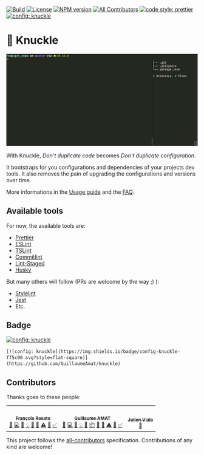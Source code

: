 [![Build][build-image]][build-url]
[![License][license-image]][license-url]
[![NPM version][npm-version-image]][npm-version-url]
[![All Contributors][all-contributors-image]](#contributors)
[![code style: prettier][prettier-image]][prettier-url]
[![config: knuckle][knuckle-image]][knuckle-url]

[build-image]: https://img.shields.io/travis/GuillaumeAmat/knuckle.svg?style=flat-square
[build-url]: https://travis-ci.org/GuillaumeAmat/knuckle
[license-image]: https://img.shields.io/github/license/GuillaumeAmat/knuckle.svg?style=flat-square
[license-url]: https://github.com/GuillaumeAmat/knuckle/blob/master/LICENSE
[npm-version-image]: https://img.shields.io/npm/v/knuckle.svg?style=flat-square&colorB=yellow
[npm-version-url]: https://npm.im/knuckle
[all-contributors-image]: https://img.shields.io/badge/all_contributors-3-orange.svg?style=flat-square
[prettier-image]: https://img.shields.io/badge/code_style-prettier-ff69b4.svg?style=flat-square
[prettier-url]: https://prettier.io
[knuckle-image]: https://img.shields.io/badge/config-knuckle-ff5c00.svg?style=flat-square
[knuckle-url]: https://github.com/GuillaumeAmat/knuckle
[eslint-url]: https://eslint.org
[cosmiconfig-url]: https://github.com/davidtheclark/cosmiconfig
[stylelint-url]: https://github.com/stylelint/stylelint
[jest-url]: https://github.com/facebook/jest

# 👊 Knuckle

![Demo](demo.gif)

With Knuckle, _Don't duplicate code_ becomes _Don't duplicate configuration_.

It bootstraps for you configurations and dependencies of your projects dev tools. It also removes the pain of upgrading the configurations and versions over time.

More informations in the [Usage guide](./docs/Usage_guide.md) and the [FAQ](./docs/FAQ.md).

## Available tools

For now, the available tools are:

- [Prettier](config/prettier)
- [ESLint](config/eslint)
- [TSLint](config/tslint)
- [Commitlint](config/commitlint)
- [Lint-Staged](config/lint-staged)
- [Husky](config/husky)

But many others will follow (PRs are welcome by the way ;) ):

- [Stylelint][stylelint-url]
- [Jest][jest-url]
- Etc.

## Badge

[![config: knuckle](https://img.shields.io/badge/config-knuckle-ff5c00.svg?style=flat-square)](https://github.com/GuillaumeAmat/knuckle)

```
[![config: knuckle](https://img.shields.io/badge/config-knuckle-ff5c00.svg?style=flat-square)](https://github.com/GuillaumeAmat/knuckle)
```

## Contributors

Thanks goes to these people:

<!-- ALL-CONTRIBUTORS-LIST:START - Do not remove or modify this section -->
<!-- prettier-ignore-start -->
<!-- markdownlint-disable -->
<table>
  <tr>
    <td align="center"><a href="https://github.com/frosato-ekino"><img src="https://avatars3.githubusercontent.com/u/31624379?v=4" width="100px;" alt=""/><br /><sub><b>François Rosato</b></sub></a><br /><a href="https://github.com/knuckle/knuckle/issues?q=author%3Afrosato-ekino" title="Bug reports">🐛</a> <a href="https://github.com/knuckle/knuckle/commits?author=frosato-ekino" title="Code">💻</a> <a href="https://github.com/knuckle/knuckle/commits?author=frosato-ekino" title="Documentation">📖</a> <a href="#example-frosato-ekino" title="Examples">💡</a> <a href="#ideas-frosato-ekino" title="Ideas, Planning, & Feedback">🤔</a> <a href="https://github.com/knuckle/knuckle/pulls?q=is%3Apr+reviewed-by%3Afrosato-ekino" title="Reviewed Pull Requests">👀</a> <a href="https://github.com/knuckle/knuckle/commits?author=frosato-ekino" title="Tests">⚠️</a> <a href="#tool-frosato-ekino" title="Tools">🔧</a> <a href="#tutorial-frosato-ekino" title="Tutorials">✅</a></td>
    <td align="center"><a href="https://github.com/GuillaumeAmat"><img src="https://avatars3.githubusercontent.com/u/1179174?v=4" width="100px;" alt=""/><br /><sub><b>Guillaume AMAT</b></sub></a><br /><a href="https://github.com/knuckle/knuckle/issues?q=author%3AGuillaumeAmat" title="Bug reports">🐛</a> <a href="https://github.com/knuckle/knuckle/commits?author=GuillaumeAmat" title="Code">💻</a> <a href="https://github.com/knuckle/knuckle/commits?author=GuillaumeAmat" title="Documentation">📖</a> <a href="#example-GuillaumeAmat" title="Examples">💡</a> <a href="#ideas-GuillaumeAmat" title="Ideas, Planning, & Feedback">🤔</a> <a href="#platform-GuillaumeAmat" title="Packaging/porting to new platform">📦</a> <a href="https://github.com/knuckle/knuckle/pulls?q=is%3Apr+reviewed-by%3AGuillaumeAmat" title="Reviewed Pull Requests">👀</a> <a href="#talk-GuillaumeAmat" title="Talks">📢</a> <a href="https://github.com/knuckle/knuckle/commits?author=GuillaumeAmat" title="Tests">⚠️</a> <a href="#tool-GuillaumeAmat" title="Tools">🔧</a> <a href="#tutorial-GuillaumeAmat" title="Tutorials">✅</a></td>
    <td align="center"><a href="https://github.com/mr-wildcard"><img src="https://avatars1.githubusercontent.com/u/6979207?v=4" width="100px;" alt=""/><br /><sub><b>Julien Viala</b></sub></a><br /><a href="#ideas-mr-wildcard" title="Ideas, Planning, & Feedback">🤔</a></td>
  </tr>
</table>

<!-- markdownlint-enable -->
<!-- prettier-ignore-end -->

<!-- ALL-CONTRIBUTORS-LIST:END -->

This project follows the
[all-contributors](https://github.com/kentcdodds/all-contributors)
specification. Contributions of any kind are welcome!
